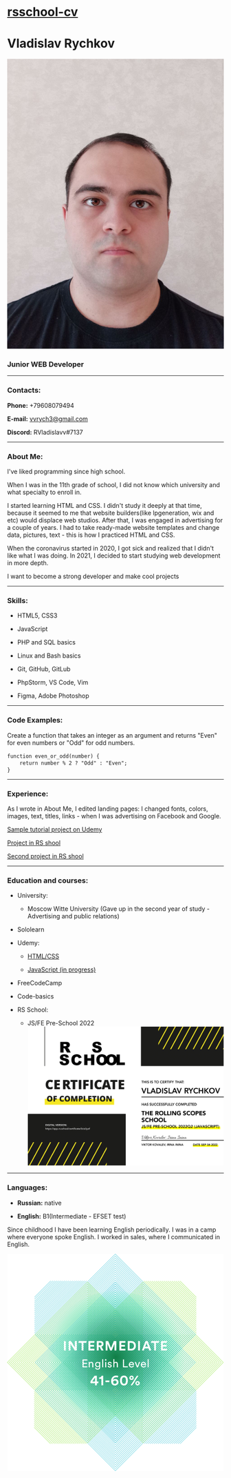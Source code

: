 # [rsschool-cv](https://github.com/RVladislavv)
# Vladislav Rychkov

![My photo](assets/img/photo.png)
### **Junior WEB Developer**
****
### **Contacts:**
**Phone:** +79608079494

**E-mail:** vvrych3@gmail.com

**Discord:** RVladislavv#7137

***

### **About Me:**
I've liked programming since high school. 

When I was in the 11th grade of school, I did not know which university and what specialty to enroll in. 

I started learning HTML and CSS. I didn't study it deeply at that time, because it seemed to me that website builders(like lpgeneration, wix and etc) would displace web studios. After that, I was engaged in advertising for a couple of years. I had to take ready-made website templates and change data, pictures, text - this is how I practiced HTML and CSS.

When the coronavirus started in 2020, I got sick and realized that I didn't like what I was doing.
In 2021, I decided to start studying web development in more depth.

I want to become a strong developer and make cool projects
***

### **Skills:**
* HTML5, CSS3

* JavaScript

* PHP and SQL basics

* Linux and Bash basics

* Git, GitHub, GitLub

* PhpStorm, VS Code, Vim

* Figma, Adobe Photoshop

***

### **Code Examples:**

Create a function that takes an integer as an argument and returns "Even" for even numbers or "Odd" for odd numbers.

```
function even_or_odd(number) {
    return number % 2 ? "Odd" : "Even";
}
```

***

### **Experience:**
As I wrote in About Me, I edited landing pages: I changed fonts, colors, images, text, titles, links - when I was advertising on Facebook and Google.

[Sample tutorial project on Udemy](https://rvladislavv.github.io/)

[Project in RS shool](https://rolling-scopes-school.github.io/rvladislavv-JSFEPRESCHOOL2022Q2/travel/)

[Second project in RS shool](https://rolling-scopes-school.github.io/rvladislavv-JSFEPRESCHOOL2022Q2/momentum/)

***

### **Education and courses:**
* University:

    * Moscow Witte University (Gave up in the second year of study - Advertising and public relations)

* Sololearn


* Udemy:


    * [HTML/CSS](https://www.udemy.com/course/webdeveloper)


    * [JavaScript (in progress)](https://www.udemy.com/course/javascript_full/)


* FreeCodeCamp


* Code-basics


* RS School: 


    * JS/FE Pre-School 2022 ![Proof sertificat](assets/img/rschool.png)

***

### **Languages:**
* **Russian:**  native

* **English:**
B1(Intermediate - EFSET test)

Since childhood I have been learning English periodically. I was in a camp where everyone spoke English. I worked in sales, where I communicated in English.

![Proof English](assets/img/eng.png)